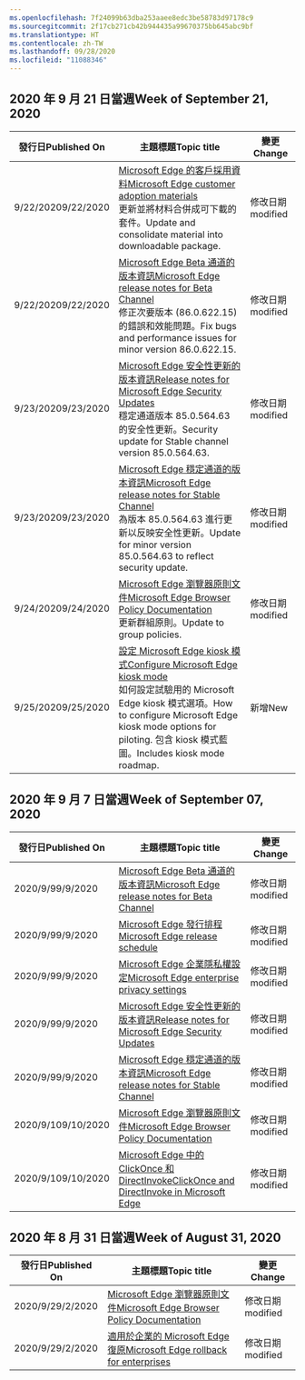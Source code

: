 ```yaml
---
ms.openlocfilehash: 7f24099b63dba253aaee8edc3be58783d97178c9
ms.sourcegitcommit: 2f17cb271cb42b944435a99670375bb645abc9bf
ms.translationtype: HT
ms.contentlocale: zh-TW
ms.lasthandoff: 09/28/2020
ms.locfileid: "11088346"
---
```

<!-- This file is generated automatically each week. Changes made to this file will be overwritten.-->




## <span data-ttu-id="fe872-101">2020 年 9 月 21 日當週</span><span class="sxs-lookup"><span data-stu-id="fe872-101">Week of September 21, 2020</span></span>


| <span data-ttu-id="fe872-102">發行日</span><span class="sxs-lookup"><span data-stu-id="fe872-102">Published On</span></span> |<span data-ttu-id="fe872-103">主題標題</span><span class="sxs-lookup"><span data-stu-id="fe872-103">Topic title</span></span> | <span data-ttu-id="fe872-104">變更</span><span class="sxs-lookup"><span data-stu-id="fe872-104">Change</span></span> |
|------|------------|--------|
| <span data-ttu-id="fe872-105">9/22/2020</span><span class="sxs-lookup"><span data-stu-id="fe872-105">9/22/2020</span></span> | [<span data-ttu-id="fe872-106">Microsoft Edge 的客戶採用資料</span><span class="sxs-lookup"><span data-stu-id="fe872-106">Microsoft Edge customer adoption materials</span></span>](/DeployEdge/microsoft-edge-customer-adoption-kit)<br><span data-ttu-id="fe872-107">更新並將材料合併成可下載的套件。</span><span class="sxs-lookup"><span data-stu-id="fe872-107">Update and consolidate material into downloadable package.</span></span> | <span data-ttu-id="fe872-108">修改日期</span><span class="sxs-lookup"><span data-stu-id="fe872-108">modified</span></span> |
| <span data-ttu-id="fe872-109">9/22/2020</span><span class="sxs-lookup"><span data-stu-id="fe872-109">9/22/2020</span></span> | [<span data-ttu-id="fe872-110">Microsoft Edge Beta 通道的版本資訊</span><span class="sxs-lookup"><span data-stu-id="fe872-110">Microsoft Edge release notes for Beta Channel</span></span>](/DeployEdge/microsoft-edge-relnote-beta-channel)<br><span data-ttu-id="fe872-111">修正次要版本 (86.0.622.15) 的錯誤和效能問題。</span><span class="sxs-lookup"><span data-stu-id="fe872-111">Fix bugs and performance issues for minor version 86.0.622.15.</span></span> | <span data-ttu-id="fe872-112">修改日期</span><span class="sxs-lookup"><span data-stu-id="fe872-112">modified</span></span> |
| <span data-ttu-id="fe872-113">9/23/2020</span><span class="sxs-lookup"><span data-stu-id="fe872-113">9/23/2020</span></span> | [<span data-ttu-id="fe872-114">Microsoft Edge 安全性更新的版本資訊</span><span class="sxs-lookup"><span data-stu-id="fe872-114">Release notes for Microsoft Edge Security Updates</span></span>](/DeployEdge/microsoft-edge-relnotes-security)<br><span data-ttu-id="fe872-115">穩定通道版本 85.0.564.63 的安全性更新。</span><span class="sxs-lookup"><span data-stu-id="fe872-115">Security update for Stable channel version 85.0.564.63.</span></span> | <span data-ttu-id="fe872-116">修改日期</span><span class="sxs-lookup"><span data-stu-id="fe872-116">modified</span></span> |
| <span data-ttu-id="fe872-117">9/23/2020</span><span class="sxs-lookup"><span data-stu-id="fe872-117">9/23/2020</span></span> | [<span data-ttu-id="fe872-118">Microsoft Edge 穩定通道的版本資訊</span><span class="sxs-lookup"><span data-stu-id="fe872-118">Microsoft Edge release notes for Stable Channel</span></span>](/DeployEdge/microsoft-edge-relnote-stable-channel)<br><span data-ttu-id="fe872-119">為版本 85.0.564.63 進行更新以反映安全性更新。</span><span class="sxs-lookup"><span data-stu-id="fe872-119">Update for minor version 85.0.564.63 to reflect security update.</span></span> | <span data-ttu-id="fe872-120">修改日期</span><span class="sxs-lookup"><span data-stu-id="fe872-120">modified</span></span> |
| <span data-ttu-id="fe872-121">9/24/2020</span><span class="sxs-lookup"><span data-stu-id="fe872-121">9/24/2020</span></span> | [<span data-ttu-id="fe872-122">Microsoft Edge 瀏覽器原則文件</span><span class="sxs-lookup"><span data-stu-id="fe872-122">Microsoft Edge Browser Policy Documentation</span></span>](/DeployEdge/microsoft-edge-policies)<br><span data-ttu-id="fe872-123">更新群組原則。</span><span class="sxs-lookup"><span data-stu-id="fe872-123">Update to group policies.</span></span> | <span data-ttu-id="fe872-124">修改日期</span><span class="sxs-lookup"><span data-stu-id="fe872-124">modified</span></span> |
| <span data-ttu-id="fe872-125">9/25/2020</span><span class="sxs-lookup"><span data-stu-id="fe872-125">9/25/2020</span></span> | [<span data-ttu-id="fe872-126">設定 Microsoft Edge kiosk 模式</span><span class="sxs-lookup"><span data-stu-id="fe872-126">Configure Microsoft Edge kiosk mode</span></span>](/DeployEdge/microsoft-edge-configure-kiosk-mode)<br><span data-ttu-id="fe872-127">如何設定試驗用的 Microsoft Edge kiosk 模式選項。</span><span class="sxs-lookup"><span data-stu-id="fe872-127">How to configure Microsoft Edge kiosk mode options for piloting.</span></span> <span data-ttu-id="fe872-128">包含 kiosk 模式藍圖。</span><span class="sxs-lookup"><span data-stu-id="fe872-128">Includes kiosk mode roadmap.</span></span> | <span data-ttu-id="fe872-129">新增</span><span class="sxs-lookup"><span data-stu-id="fe872-129">New</span></span> |


## <span data-ttu-id="fe872-130">2020 年 9 月 7 日當週</span><span class="sxs-lookup"><span data-stu-id="fe872-130">Week of September 07, 2020</span></span>


| <span data-ttu-id="fe872-131">發行日</span><span class="sxs-lookup"><span data-stu-id="fe872-131">Published On</span></span> |<span data-ttu-id="fe872-132">主題標題</span><span class="sxs-lookup"><span data-stu-id="fe872-132">Topic title</span></span> | <span data-ttu-id="fe872-133">變更</span><span class="sxs-lookup"><span data-stu-id="fe872-133">Change</span></span> |
|------|------------|--------|
| <span data-ttu-id="fe872-134">2020/9/9</span><span class="sxs-lookup"><span data-stu-id="fe872-134">9/9/2020</span></span> | [<span data-ttu-id="fe872-135">Microsoft Edge Beta 通道的版本資訊</span><span class="sxs-lookup"><span data-stu-id="fe872-135">Microsoft Edge release notes for Beta Channel</span></span>](/DeployEdge/microsoft-edge-relnote-beta-channel) | <span data-ttu-id="fe872-136">修改日期</span><span class="sxs-lookup"><span data-stu-id="fe872-136">modified</span></span> |
| <span data-ttu-id="fe872-137">2020/9/9</span><span class="sxs-lookup"><span data-stu-id="fe872-137">9/9/2020</span></span> | [<span data-ttu-id="fe872-138">Microsoft Edge 發行排程</span><span class="sxs-lookup"><span data-stu-id="fe872-138">Microsoft Edge release schedule</span></span>](/DeployEdge/microsoft-edge-release-schedule) | <span data-ttu-id="fe872-139">修改日期</span><span class="sxs-lookup"><span data-stu-id="fe872-139">modified</span></span> |
| <span data-ttu-id="fe872-140">2020/9/9</span><span class="sxs-lookup"><span data-stu-id="fe872-140">9/9/2020</span></span> | [<span data-ttu-id="fe872-141">Microsoft Edge 企業隱私權設定</span><span class="sxs-lookup"><span data-stu-id="fe872-141">Microsoft Edge enterprise privacy settings</span></span>](/DeployEdge/microsoft-edge-enterprise-privacy-settings) | <span data-ttu-id="fe872-142">修改日期</span><span class="sxs-lookup"><span data-stu-id="fe872-142">modified</span></span> |
| <span data-ttu-id="fe872-143">2020/9/9</span><span class="sxs-lookup"><span data-stu-id="fe872-143">9/9/2020</span></span> | [<span data-ttu-id="fe872-144">Microsoft Edge 安全性更新的版本資訊</span><span class="sxs-lookup"><span data-stu-id="fe872-144">Release notes for Microsoft Edge Security Updates</span></span>](/DeployEdge/microsoft-edge-relnotes-security) | <span data-ttu-id="fe872-145">修改日期</span><span class="sxs-lookup"><span data-stu-id="fe872-145">modified</span></span> |
| <span data-ttu-id="fe872-146">2020/9/9</span><span class="sxs-lookup"><span data-stu-id="fe872-146">9/9/2020</span></span> | [<span data-ttu-id="fe872-147">Microsoft Edge 穩定通道的版本資訊</span><span class="sxs-lookup"><span data-stu-id="fe872-147">Microsoft Edge release notes for Stable Channel</span></span>](/DeployEdge/microsoft-edge-relnote-stable-channel) | <span data-ttu-id="fe872-148">修改日期</span><span class="sxs-lookup"><span data-stu-id="fe872-148">modified</span></span> |
| <span data-ttu-id="fe872-149">2020/9/10</span><span class="sxs-lookup"><span data-stu-id="fe872-149">9/10/2020</span></span> | [<span data-ttu-id="fe872-150">Microsoft Edge 瀏覽器原則文件</span><span class="sxs-lookup"><span data-stu-id="fe872-150">Microsoft Edge Browser Policy Documentation</span></span>](/DeployEdge/microsoft-edge-policies) | <span data-ttu-id="fe872-151">修改日期</span><span class="sxs-lookup"><span data-stu-id="fe872-151">modified</span></span> |
| <span data-ttu-id="fe872-152">2020/9/10</span><span class="sxs-lookup"><span data-stu-id="fe872-152">9/10/2020</span></span> | [<span data-ttu-id="fe872-153">Microsoft Edge 中的 ClickOnce 和 DirectInvoke</span><span class="sxs-lookup"><span data-stu-id="fe872-153">ClickOnce and DirectInvoke in Microsoft Edge</span></span>](/DeployEdge/edge-learn-more-co-di) | <span data-ttu-id="fe872-154">修改日期</span><span class="sxs-lookup"><span data-stu-id="fe872-154">modified</span></span> |


## <span data-ttu-id="fe872-155">2020 年 8 月 31 日當週</span><span class="sxs-lookup"><span data-stu-id="fe872-155">Week of August 31, 2020</span></span>


| <span data-ttu-id="fe872-156">發行日</span><span class="sxs-lookup"><span data-stu-id="fe872-156">Published On</span></span> |<span data-ttu-id="fe872-157">主題標題</span><span class="sxs-lookup"><span data-stu-id="fe872-157">Topic title</span></span> | <span data-ttu-id="fe872-158">變更</span><span class="sxs-lookup"><span data-stu-id="fe872-158">Change</span></span> |
|------|------------|--------|
| <span data-ttu-id="fe872-159">2020/9/2</span><span class="sxs-lookup"><span data-stu-id="fe872-159">9/2/2020</span></span> | [<span data-ttu-id="fe872-160">Microsoft Edge 瀏覽器原則文件</span><span class="sxs-lookup"><span data-stu-id="fe872-160">Microsoft Edge Browser Policy Documentation</span></span>](/DeployEdge/microsoft-edge-policies) | <span data-ttu-id="fe872-161">修改日期</span><span class="sxs-lookup"><span data-stu-id="fe872-161">modified</span></span> |
| <span data-ttu-id="fe872-162">2020/9/2</span><span class="sxs-lookup"><span data-stu-id="fe872-162">9/2/2020</span></span> | [<span data-ttu-id="fe872-163">適用於企業的 Microsoft Edge 復原</span><span class="sxs-lookup"><span data-stu-id="fe872-163">Microsoft Edge rollback for enterprises</span></span>](/DeployEdge/edge-learnmore-rollback) | <span data-ttu-id="fe872-164">修改日期</span><span class="sxs-lookup"><span data-stu-id="fe872-164">modified</span></span> |